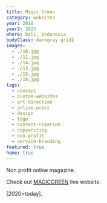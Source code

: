```yaml
---
title: Magic Green
category: websites
year: 2018
year2: 2023
where: bali, indonesia
bodyClass: darkgray grid2
images:
  - ./10.jpg
  - ./11.jpg
  - ./14.jpg
  - ./13.jpg
  - ./15.jpg
  - ./16.jpg
tags:
  - concept
  - custom-websites
  - art-direction
  - online-press
  - design
  - logo
  - content-creation
  - copywriting
  - non-profit
  - service-branding
featured: true
home: true
---
```


Non profit online magazine.

Check out [MAGICGREEN](https://magicgreen.junglestar.org?source=rokma.com) live website.

[2020>today].
